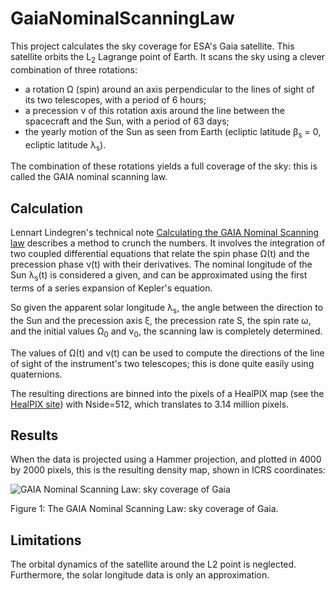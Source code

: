 # GaiaNominalScanningLaw

This project calculates the sky coverage for ESA's Gaia satellite. This satellite orbits the L<sub>2</sub> Lagrange point of Earth. 
It scans the sky using a clever combination of three rotations:
- a rotation Ω (spin) around an axis perpendicular to the lines of sight of its two telescopes, with a period of 6 hours;
- a precession ν of this rotation axis around the line between the spacecraft and the Sun, with a period of 63 days;
- the yearly motion of the Sun as seen from Earth (ecliptic latitude β<sub>s</sub> = 0, ecliptic latitude λ<sub>s</sub>).

The combination of these rotations yields a full coverage of the sky: this is called the GAIA nominal scanning law.

## Calculation
Lennart Lindegren's technical note
[Calculating the GAIA Nominal Scanning law](http://www.astro.lu.se/~lennart/Astrometry/TN/Gaia-LL-035-20010219-Calculating-the-GAIA-Nominal-Scanning-Law.pdf)
describes a method to crunch the numbers. It involves the integration of two coupled differential equations that relate
the spin phase Ω(t) and the precession phase ν(t) with their derivatives. The nominal longitude of the Sun λ<sub>s</sub>(t)
is considered a given, and can be approximated using the first terms of a series expansion of Kepler's equation.

So given the apparent solar longitude λ<sub>s</sub>, the angle between the direction to the Sun and the precession axis ξ,
the precession rate S, the spin rate ω, and the initial values Ω<sub>0</sub> and ν<sub>0</sub>, the scanning law is completely
determined.

The values of Ω(t) and ν(t) can be used to compute the directions of the line of sight of the instrument's two telescopes; 
this is done quite easily using quaternions.

The resulting directions are binned into the pixels of a HealPIX map  (see the [HealPIX site](http://healpix.sourceforge.net))
with Nside=512, which translates to 3.14 million pixels.


## Results
When the data is projected using a Hammer projection, and plotted in 4000 by 2000 pixels, this is
the resulting density map, shown in ICRS coordinates:

![GAIA Nominal Scanning Law: sky coverage of Gaia](gaia_nsl_density.jpg?raw=true "The GAIA Nominal Scanning Law: sky coverage of Gaia")

Figure 1: The GAIA Nominal Scanning Law: sky coverage of Gaia.

## Limitations

The orbital dynamics of the satellite around the L2 point is neglected. Furthermore, the solar longitude data is only an
approximation.